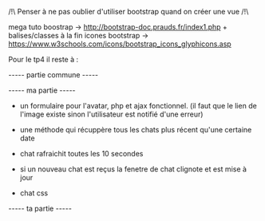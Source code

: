 /!\ Penser à ne pas oublier d'utiliser bootstrap quand on créer une vue /!\

mega tuto boostrap -> http://bootstrap-doc.prauds.fr/index1.php  + balises/classes à la fin
icones bootstrap -> https://www.w3schools.com/icons/bootstrap_icons_glyphicons.asp


Pour le tp4 il reste à :


----- partie commune -----


----- ma partie -----
+ un formulaire pour l'avatar, php et ajax fonctionnel. (il faut que le lien de l'image existe sinon l'utilisateur est notifié d'une erreur)
- une méthode qui récuppère tous les chats plus récent qu'une certaine date
- chat rafraichit toutes les 10 secondes
- si un nouveau chat est reçus la fenetre de chat clignote et est mise à jour

- chat css

----- ta partie -----

